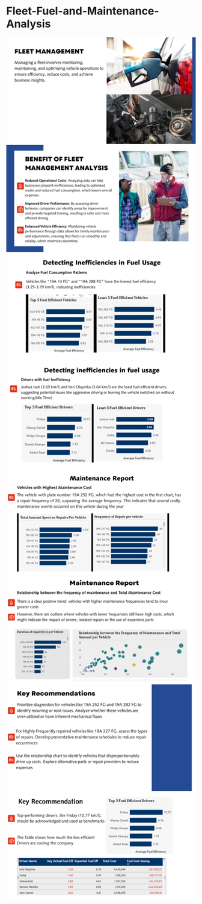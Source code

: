 # Fleet-Fuel-and-Maintenance-Analysis

![](https://github.com/Goldtope1/Fleet-Fuel-and-Maintenance-Analysis/blob/main/Introduction.PNG)
![](https://github.com/Goldtope1/Fleet-Fuel-and-Maintenance-Analysis/blob/main/Benefits.PNG)
![](https://github.com/Goldtope1/Fleet-Fuel-and-Maintenance-Analysis/blob/main/Detecting%20Fuel%20Inefficiency.PNG)
![](https://github.com/Goldtope1/Fleet-Fuel-and-Maintenance-Analysis/blob/main/Detecting%20Fuel%20Eff%202.PNG)
![](https://github.com/Goldtope1/Fleet-Fuel-and-Maintenance-Analysis/blob/main/maintenance%20Report.PNG)
![](https://github.com/Goldtope1/Fleet-Fuel-and-Maintenance-Analysis/blob/main/Relationship%20between%20frequency....PNG)
![](https://github.com/Goldtope1/Fleet-Fuel-and-Maintenance-Analysis/blob/main/Key%20recommendations.PNG)
![](https://github.com/Goldtope1/Fleet-Fuel-and-Maintenance-Analysis/blob/main/Key%20recommendation.PNG)
